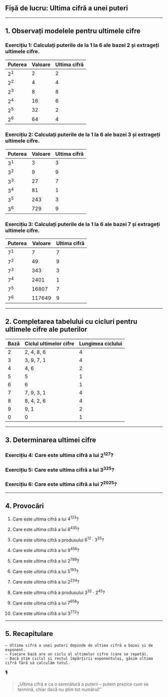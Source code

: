 ## **Fișă de lucru: Ultima cifră a unei puteri**

---

## **1. Observați modelele pentru ultimele cifre**

### **Exercițiu 1: Calculați puterile de la 1 la 6 ale bazei 2 și extrageți ultimele cifre.**

| Puterea | Valoare | Ultima cifră |
| ------- | ------- | ------------ |
| $2^1$ | 2       | 2            |
| $2^2$ | 4       | 4            |
| $2^3$ | 8       | 8            |
| $2^4$ | 16      | 6            |
| $2^5$ | 32      | 2            |
| $2^6$ | 64      | 4            |

### **Exercițiu 2: Calculați puterile de la 1 la 6 ale bazei 3 și extrageți ultimele cifre.**

| Puterea | Valoare | Ultima cifră |
| ------- | ------- | ------------ |
| $3^1$ | 3       | 3            |
| $3^2$ | 9       | 9            |
| $3^3$ | 27      | 7            |
| $3^4$ | 81      | 1            |
| $3^5$ | 243     | 3            |
| $3^6$ | 729     | 9            |

### **Exercițiu 3: Calculați puterile de la 1 la 6 ale bazei 7 și extrageți ultimele cifre.**

| Puterea | Valoare | Ultima cifră |
| ------- | ------- | ------------ |
| $7^1$ | 7       | 7            |
| $7^2$ | 49      | 9            |
| $7^3$ | 343     | 3            |
| $7^4$ | 2401    | 1            |
| $7^5$ | 16807   | 7            |
| $7^6$ | 117649  | 9            |

---

## **2. Completarea tabelului cu cicluri pentru ultimele cifre ale puterilor**

| Bază | Ciclul ultimelor cifre | Lungimea ciclului |
| ---- | ---------------------- | ----------------- |
| 2    | 2, 4, 8, 6             | 4                 |
| 3    | 3, 9, 7, 1             | 4                 |
| 4    | 4, 6                   | 2                 |
| 5    | 5                      | 1                 |
| 6    | 6                      | 1                 |
| 7    | 7, 9, 3, 1             | 4                 |
| 8    | 8, 4, 2, 6             | 4                 |
| 9    | 9, 1                   | 2                 |
| 0    | 0                      | 1                 |

---

## **3. Determinarea ultimei cifre**

### **Exercițiu 4: Care este ultima cifră a lui $2^{127}$?**

### **Exercițiu 5: Care este ultima cifră a lui $3^{325}$?**

### **Exercițiu 6: Care este ultima cifră a lui $7^{2025}$?**

---

## **4. Provocări**

1. Care este ultima cifră a lui $4^{123}$?

2. Care este ultima cifră a lui $8^{435}$?

3. Care este ultima cifră a produsului $6^{12} \cdot 3^{25}$?

4. Care este ultima cifră a lui $9^{456}$?

5. Care este ultima cifră a lui $2^{789}$?

6. Care este ultima cifră a lui $5^{193}$?

7. Care este ultima cifră a lui $2^{234}$?

8. Care este ultima cifră a produsului $3^{32} \cdot 2^{45}$?

9. Care este ultima cifră a lui $7^{658}$?

10. Care este ultima cifră a lui $3^{772}$?

---

## **5. Recapitulare**

```
– Ultima cifră a unei puteri depinde de ultima cifră a bazei și de exponent.
– Fiecare bază are un ciclu al ultimelor cifre (care se repetă).
– Dacă știm ciclul și restul împărțirii exponentului, găsim ultima cifră fără să calculăm totul.
```

🎙️

> „Ultima cifră e ca o semnătură a puterii – putem prezice cum se termină, chiar dacă nu știm tot numărul!”
